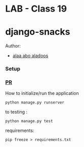 
# LAB - Class 19
# django-snacks
Author:
- [alaa abo aladoos](https://www.linkedin.com/in/alaa-abu-al-adoos-047428237/)
### Setup
### [PR](https://github.com/alaa-adoos/django-snacks/pull/1)
How to initialize/run the  application
```
python manage.py runserver   
```
to testing :
```
python manage.py test  
```
requirements:
```
pip freeze > requirements.txt
```
